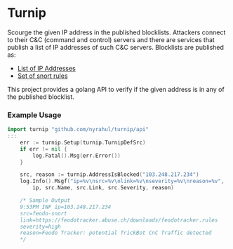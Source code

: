 # Turnip
Scourge the given IP address in the published blocklists. Attackers connect to their C&C (command and control) servers and there are services that publish a list of IP addresses of such C&C servers. Blocklists are published as:
* [List of IP Addresses](https://feodotracker.abuse.ch/downloads/ipblocklist_recommended.txt)
* [Set of snort rules](https://feodotracker.abuse.ch/downloads/feodotracker_aggressive.rules)

This project provides a golang API to verify if the given address is in any of the published blocklist.

### Example Usage

```go
import turnip "github.com/nyrahul/turnip/api"
:::
	err := turnip.Setup(turnip.TurnipDefSrc)
	if err != nil {
		log.Fatal().Msg(err.Error())
	}

	src, reason := turnip.AddressIsBlocked("103.248.217.234")
	log.Info().Msgf("ip=%v\nsrc=%v\nlink=%v\nseverity=%v\nreason=%v",
		ip, src.Name, src.Link, src.Severity, reason)

	/* Sample Output
	9:53PM INF ip=103.248.217.234
	src=feodo-snort
	link=https://feodotracker.abuse.ch/downloads/feodotracker.rules
	severity=high
	reason=Feodo Tracker: potential TrickBot CnC Traffic detected
	*/
```
